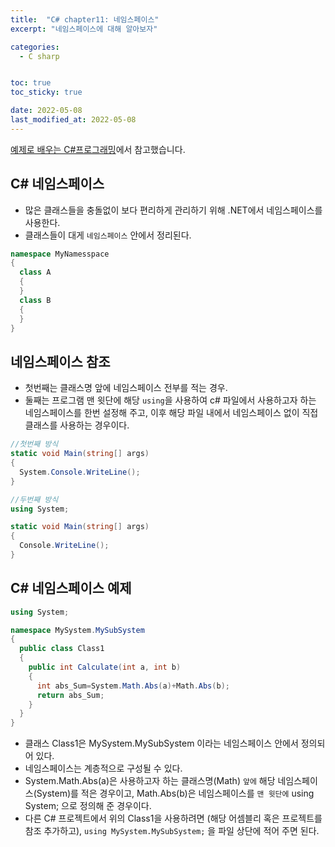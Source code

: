 ```yaml
---
title:  "C# chapter11: 네임스페이스"
excerpt: "네임스페이스에 대해 알아보자"

categories:
  - C sharp


toc: true
toc_sticky: true

date: 2022-05-08
last_modified_at: 2022-05-08
---
```

[예제로 배우는 C#프로그래밍](http://www.csharpstudy.com/CSharp/CSharp-namespace.aspx)에서 참고했습니다.

## C# 네임스페이스

  - 많은 클래스들을 충돌없이 보다 편리하게 관리하기 위해 .NET에서 네임스페이스를 사용한다.
  - 클래스들이 대게 `네임스페이스` 안에서 정리된다.

  ```c#
  namespace MyNamesspace
  {
    class A
    {
    }
    class B
    {
    }
  }
  ```
## 네임스페이스 참조

  - 첫번째는 클래스명 앞에 네임스페이스 전부를 적는 경우.
  - 둘째는 프로그램 맨 윗단에 해당 `using`을 사용하여 c# 파일에서 사용하고자 하는 네임스페이스를 한번 설정해 주고, 이후 해당 파일 내에서 네임스페이스 없이 직접 클래스를 사용하는 경우이다.

  ```c#
  //첫번째 방식
  static void Main(string[] args)
  {
    System.Console.WriteLine();
  }

  //두번째 방식
  using System;

  static void Main(string[] args)
  {
    Console.WriteLine();
  }
  ```

## C# 네임스페이스 예제

  ```c#
  using System;

  namespace MySystem.MySubSystem
  {
    public class Class1
    {
      public int Calculate(int a, int b)
      {
        int abs_Sum=System.Math.Abs(a)+Math.Abs(b);
        return abs_Sum;
      }
    }
  }
  ```

  - 클래스 Class1은 MySystem.MySubSystem 이라는 네임스페이스 안에서 정의되어 있다.
  - 네임스페이스는 계층적으로 구성될 수 있다.
  - System.Math.Abs(a)은 사용하고자 하는 클래스명(Math) `앞에` 해당 네임스페이스(System)를 적은 경우이고, Math.Abs(b)은 네임스페이스를 `맨 윗단에` using System; 으로 정의해 준 경우이다.
  - 다른 C# 프로젝트에서 위의 Class1을 사용하려면 (해당 어셈블리 혹은 프로젝트를 참조 추가하고), `using MySystem.MySubSystem;` 을 파일 상단에 적어 주면 된다.
